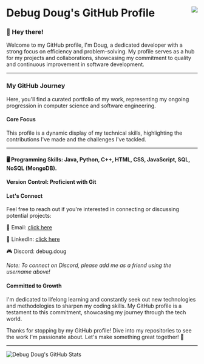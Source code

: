 # Debug Doug's GitHub Profile  <img align="right" src="https://komarev.com/ghpvc/?username=DebugDoug&show_icons=true&color=blue">

### 👋 Hey there!
Welcome to my GitHub profile, I'm Doug, a dedicated developer with a strong focus on efficiency and problem-solving. My profile serves as a hub for my projects and collaborations, showcasing my commitment to quality and continuous improvement in software development.

***

### My GitHub Journey
 
Here, you'll find a curated portfolio of my work, representing my ongoing progression in computer science and software engineering.

#### Core Focus
This profile is a dynamic display of my technical skills, highlighting the contributions I've made and the challenges I've tackled.

***

#### 🖥️ Programming Skills: Java, Python, C++, HTML, CSS, JavaScript, SQL, NoSQL (MongoDB).

#### Version Control: Proficient with Git

#### Let's Connect
Feel free to reach out if you're interested in connecting or discussing potential projects:

📧 Email: [click here](lm678@uowmail.edu.au)  

💼 LinkedIn:  [click here](www.linkedin.com/in/lukemoorhouse)

🎮 Discord: debug.doug

*Note: To connect on Discord, please add me as a friend using the username above!*

#### Committed to Growth  
I'm dedicated to lifelong learning and constantly seek out new technologies and methodologies to sharpen my coding skills. My GitHub profile is a testament to this commitment, showcasing my journey through the tech world.

Thanks for stopping by my GitHub profile! Dive into my repositories to see the work I'm passionate about. Let's make something great together! 🚀
***

![Debug Doug's GitHub Stats](https://github-readme-stats.vercel.app/api?username=Debug-Doug&show_icons=true&theme=dark)

